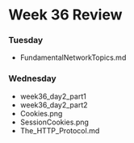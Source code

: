 # Week 36 Review

### Tuesday
* FundamentalNetworkTopics.md
### Wednesday
* week36_day2_part1
* week36_day2_part2
* Cookies.png
* SessionCookies.png
* The_HTTP_Protocol.md